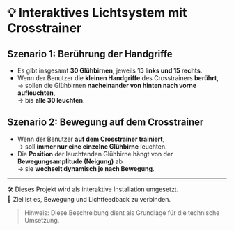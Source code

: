 # 💡 Interaktives Lichtsystem mit Crosstrainer

## Szenario 1: Berührung der Handgriffe

- Es gibt insgesamt **30 Glühbirnen**, jeweils **15 links und 15 rechts**.
- Wenn der Benutzer die **kleinen Handgriffe** des Crosstrainers **berührt**,  
  → sollen die Glühbirnen **nacheinander von hinten nach vorne aufleuchten**,  
  → bis **alle 30 leuchten**.

## Szenario 2: Bewegung auf dem Crosstrainer

- Wenn der Benutzer **auf dem Crosstrainer trainiert**,  
  → soll **immer nur eine einzelne Glühbirne** leuchten.
- Die **Position** der leuchtenden Glühbirne hängt von der **Bewegungsamplitude (Neigung)** ab  
  → sie **wechselt dynamisch je nach Bewegung**.

---

🛠 Dieses Projekt wird als interaktive Installation umgesetzt.  
🎯 Ziel ist es, Bewegung und Lichtfeedback zu verbinden.

> Hinweis: Diese Beschreibung dient als Grundlage für die technische Umsetzung.
